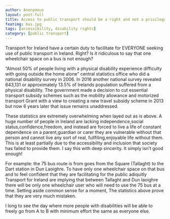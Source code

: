 ```yaml
---
author: Anonymous
layout: post-full
title: Access to public transport should be a right and not a privilege!
featimg: bus.jpg
tags: [accessibility, disability rights]
category: [public transport]
---
```

Transport for Ireland have a certain duty to facilitate for EVERYONE seeking use of public transport in Ireland. Right? Is it ridiculous to say that one wheelchair space on a bus is not enough?


“Almost 50% of people living with a physical disability experience difficulty with going outside the home alone” central statistics office who did a national disability survey in 2006. 
In 2016 another national survey revealed 643,131 or approximately 13.5% of Irelands population suffered from a physical disability. The government made a decision to cut essential transport subsidy schemes such as the mobility allowance and motorized transport Grant with a view to creating a new travel subsidy scheme in 2013 but now 6 years later that issue remains unaddressed. 


These statistics are extremely overwhelming when layed out as is above. A huge number of people in Ireland are lacking independence,social status,confidence,freedom, and instead are forced to live a life of constant dependence on a parent,guardian or carer they are vulnerable without that person and cannot live any sort of real, fullfiling,enjoyable life without them. This is at least partially due to the accessibility and inclusion that society has failed to provide them. I say this with deep sincerity. It simply isn’t good enough!


For example: the 75 bus route is from goes from the Square (Tallaght) to the Dart station in Dun Laoighre. To have only one wheelchair space on that bus and to feel confident that they are facilitating for the public adiquitly Transport for Ireland are implying that between Tallaght and Dun laoighre there will be only one wheelchair user who will need to use the 75 bus at a time. Setting aside common sense for a moment, The statistics above prove that they are very much mistaken.


I long to see the day where more people with disabilities will be able to freely go from A to B with minimum effort the same as everyone else.
